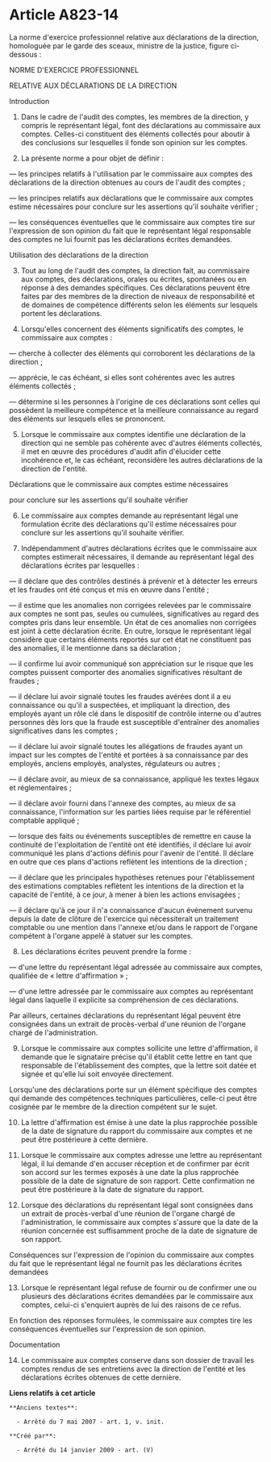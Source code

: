 # Article A823-14

La norme d'exercice professionnel relative aux déclarations de la direction, homologuée par le garde des sceaux, ministre de
la justice, figure ci-dessous :

NORME D'EXERCICE PROFESSIONNEL

RELATIVE AUX DÉCLARATIONS DE LA DIRECTION

Introduction

1. Dans le cadre de l'audit des comptes, les membres de la direction, y compris le représentant légal, font des déclarations
au commissaire aux comptes. Celles-ci constituent des éléments collectés pour aboutir à des conclusions sur lesquelles il
fonde son opinion sur les comptes.

2. La présente norme a pour objet de définir :

― les principes relatifs à l'utilisation par le commissaire aux comptes des déclarations de la direction obtenues au cours de
l'audit des comptes ;

― les principes relatifs aux déclarations que le commissaire aux comptes estime nécessaires pour conclure sur les assertions
qu'il souhaite vérifier ;

―  les conséquences éventuelles que le commissaire aux comptes tire sur l'expression de son opinion du fait que le
représentant légal responsable des comptes ne lui fournit pas les déclarations écrites demandées.

Utilisation des déclarations de la direction

3. Tout au long de l'audit des comptes, la direction fait, au commissaire aux comptes, des déclarations, orales ou écrites,
spontanées ou en réponse à des demandes spécifiques. Ces déclarations peuvent être faites par des membres de la direction de
niveaux de responsabilité et de domaines de compétence différents selon les éléments sur lesquels portent les déclarations.

4. Lorsqu'elles concernent des éléments significatifs des comptes, le commissaire aux comptes :

― cherche à collecter des éléments qui corroborent les déclarations de la direction ;

― apprécie, le cas échéant, si elles sont cohérentes avec les autres éléments collectés ;

― détermine si les personnes à l'origine de ces déclarations sont celles qui possèdent la meilleure compétence et la
meilleure connaissance au regard des éléments sur lesquels elles se prononcent.

5. Lorsque le commissaire aux comptes identifie une déclaration de la direction qui ne semble pas cohérente avec d'autres
éléments collectés, il met en œuvre des procédures d'audit afin d'élucider cette incohérence et, le cas échéant, reconsidère
les autres déclarations de la direction de l'entité.

Déclarations que le commissaire aux comptes estime nécessaires

pour conclure sur les assertions qu'il souhaite vérifier

6. Le commissaire aux comptes demande au représentant légal une formulation écrite des déclarations qu'il estime nécessaires
pour conclure sur les assertions qu'il souhaite vérifier.

7. Indépendamment d'autres déclarations écrites que le commissaire aux comptes estimerait nécessaires, il demande au
représentant légal des déclarations écrites par lesquelles :

― il déclare que des contrôles destinés à prévenir et à détecter les erreurs et les fraudes ont été conçus et mis en œuvre
dans l'entité ;

― il estime que les anomalies non corrigées relevées par le commissaire aux comptes ne sont pas, seules ou cumulées,
significatives au regard des comptes pris dans leur ensemble. Un état de ces anomalies non corrigées est joint à cette
déclaration écrite. En outre, lorsque le représentant légal considère que certains éléments reportés sur cet état ne
constituent pas des anomalies, il le mentionne dans sa déclaration ;

― il confirme lui avoir communiqué son appréciation sur le risque que les comptes puissent comporter des anomalies
significatives résultant de fraudes ;

― il déclare lui avoir signalé toutes les fraudes avérées dont il a eu connaissance ou qu'il a suspectées, et impliquant la
direction, des employés ayant un rôle clé dans le dispositif de contrôle interne ou d'autres personnes dès lors que la fraude
est susceptible d'entraîner des anomalies significatives dans les comptes ;

― il déclare lui avoir signalé toutes les allégations de fraudes ayant un impact sur les comptes de l'entité et portées à sa
connaissance par des employés, anciens employés, analystes, régulateurs ou autres ;

― il déclare avoir, au mieux de sa connaissance, appliqué les textes légaux et réglementaires ;

― il déclare avoir fourni dans l'annexe des comptes, au mieux de sa connaissance, l'information sur les parties liées requise
par le référentiel comptable appliqué ;

― lorsque des faits ou événements susceptibles de remettre en cause la continuité de l'exploitation de l'entité ont été
identifiés, il déclare lui avoir communiqué les plans d'actions définis pour l'avenir de l'entité. Il déclare en outre que
ces plans d'actions reflètent les intentions de la direction ;

― il déclare que les principales hypothèses retenues pour l'établissement des estimations comptables reflètent les intentions
de la direction et la capacité de l'entité, à ce jour, à mener à bien les actions envisagées ;

― il déclare qu'à ce jour il n'a connaissance d'aucun événement survenu depuis la date de clôture de l'exercice qui
nécessiterait un traitement comptable ou une mention dans l'annexe et/ou dans le rapport de l'organe compétent à l'organe
appelé à statuer sur les comptes.

8. Les déclarations écrites peuvent prendre la forme :

― d'une lettre du représentant légal adressée au commissaire aux comptes, qualifiée de « lettre d'affirmation » ;

― d'une lettre adressée par le commissaire aux comptes au représentant légal dans laquelle il explicite sa compréhension de
ces déclarations.

Par ailleurs, certaines déclarations du représentant légal peuvent être consignées dans un extrait de procès-verbal d'une
réunion de l'organe chargé de l'administration.

9. Lorsque le commissaire aux comptes sollicite une lettre d'affirmation, il demande que le signataire précise qu'il établit
cette lettre en tant que responsable de l'établissement des comptes, que la lettre soit datée et signée et qu'elle lui soit
envoyée directement.

Lorsqu'une des déclarations porte sur un élément spécifique des comptes qui demande des compétences techniques particulières,
celle-ci peut être cosignée par le membre de la direction compétent sur le sujet.

10. La lettre d'affirmation est émise à une date la plus rapprochée possible de la date de signature du rapport du
commissaire aux comptes et ne peut être postérieure à cette dernière.

11. Lorsque le commissaire aux comptes adresse une lettre au représentant légal, il lui demande d'en accuser réception et de
confirmer par écrit son accord sur les termes exposés à une date la plus rapprochée possible de la date de signature de son
rapport. Cette confirmation ne peut être postérieure à la date de signature du rapport.

12. Lorsque des déclarations du représentant légal sont consignées dans un extrait de procès-verbal d'une réunion de l'organe
chargé de l'administration, le commissaire aux comptes s'assure que la date de la réunion concernée est suffisamment proche
de la date de signature de son rapport.

Conséquences sur l'expression de l'opinion du commissaire aux comptes du fait que le représentant légal ne fournit pas les
déclarations écrites demandées

13. Lorsque le représentant légal refuse de fournir ou de confirmer une ou plusieurs des déclarations écrites demandées par
le commissaire aux comptes, celui-ci s'enquiert auprès de lui des raisons de ce refus.

En fonction des réponses formulées, le commissaire aux comptes tire les conséquences éventuelles sur l'expression de son
opinion.

Documentation

14. Le commissaire aux comptes conserve dans son dossier de travail les comptes rendus de ses entretiens avec la direction de
l'entité et les déclarations écrites obtenues de cette dernière.

**Liens relatifs à cet article**

	**Anciens textes**:

	  - Arrêté du 7 mai 2007 - art. 1, v. init.

	**Créé par**:

	  - Arrêté du 14 janvier 2009 - art. (V)
